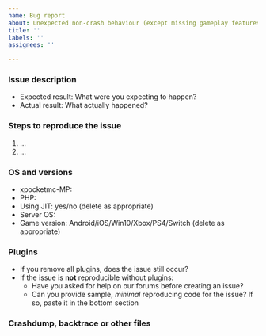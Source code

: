 ```yaml
---
name: Bug report
about: Unexpected non-crash behaviour (except missing gameplay features)
title: ''
labels: ''
assignees: ''

---
```


### Issue description

- Expected result: What were you expecting to happen?
- Actual result: What actually happened?

### Steps to reproduce the issue
1. ...
2. ...

### OS and versions
<!-- try the `version` command | LATEST IS NOT A VALID VERSION -->
* xpocketmc-MP:
* PHP:
* Using JIT: yes/no (delete as appropriate) <!-- look for the giant yellow warning in the log that says you're using JIT -->
* Server OS:
* Game version: Android/iOS/Win10/Xbox/PS4/Switch (delete as appropriate)

### Plugins
<!--- use the `plugins` command and paste the output below -->

- If you remove all plugins, does the issue still occur?
- If the issue is **not** reproducible without plugins:
  - Have you asked for help on our forums before creating an issue?
  - Can you provide sample, *minimal* reproducing code for the issue? If so, paste it in the bottom section

### Crashdump, backtrace or other files
<!--- Submit crashdumps at https://crash.pmmp.io and paste a link -->
<!--- Use gist or anything else to add other files and add links here -->